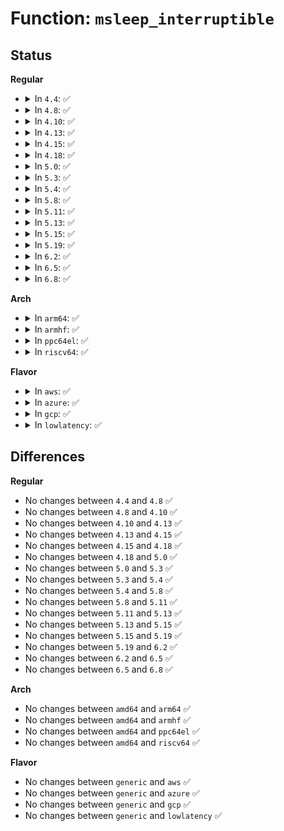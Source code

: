 # Function: <code>msleep_interruptible</code>

## Status
<b>Regular</b>
<ul>
<li>
<details>
<summary>In <code>4.4</code>: ✅</summary>

```c
long unsigned int msleep_interruptible(unsigned int msecs);
```

**Collision:** Unique Global

**Inline:** No

**Transformation:** False

**Instances:**

```
In kernel/time/timer.c (ffffffff810ec690)
Location: kernel/time/timer.c:1687
Inline: False
Direct callers:
  - drivers/tty/tty_port.c:tty_port_close_end
  - drivers/tty/serial/serial_core.c:uart_wait_until_sent
  - drivers/tty/serial/serial_core.c:uart_close
  - drivers/char/hw_random/core.c:hwrng_fillfn
```
**Symbols:**

```
ffffffff810ec690-ffffffff810ec6e9: msleep_interruptible (STB_GLOBAL)
```
</details>
</li>
<li>
<details>
<summary>In <code>4.8</code>: ✅</summary>

```c
long unsigned int msleep_interruptible(unsigned int msecs);
```

**Collision:** Unique Global

**Inline:** No

**Transformation:** False

**Instances:**

```
In kernel/time/timer.c (ffffffff810f3d20)
Location: kernel/time/timer.c:1888
Inline: False
Direct callers:
  - drivers/tty/tty_port.c:tty_port_close_end
  - drivers/tty/serial/serial_core.c:uart_wait_until_sent
  - drivers/tty/serial/serial_core.c:uart_close
  - drivers/char/hw_random/core.c:hwrng_fillfn
```
**Symbols:**

```
ffffffff810f3d20-ffffffff810f3d79: msleep_interruptible (STB_GLOBAL)
```
</details>
</li>
<li>
<details>
<summary>In <code>4.10</code>: ✅</summary>

```c
long unsigned int msleep_interruptible(unsigned int msecs);
```

**Collision:** Unique Global

**Inline:** No

**Transformation:** False

**Instances:**

```
In kernel/time/timer.c (ffffffff810faed0)
Location: kernel/time/timer.c:1893
Inline: False
Direct callers:
  - kernel/trace/trace_hwlat.c:kthread_fn
  - drivers/tty/tty_port.c:tty_port_close_end
  - drivers/tty/serial/serial_core.c:uart_wait_until_sent
  - drivers/char/hw_random/core.c:hwrng_fillfn
```
**Symbols:**

```
ffffffff810faed0-ffffffff810faf25: msleep_interruptible (STB_GLOBAL)
```
</details>
</li>
<li>
<details>
<summary>In <code>4.13</code>: ✅</summary>

```c
long unsigned int msleep_interruptible(unsigned int msecs);
```

**Collision:** Unique Global

**Inline:** No

**Transformation:** False

**Instances:**

```
In kernel/time/timer.c (ffffffff810fdf80)
Location: kernel/time/timer.c:1883
Inline: False
Direct callers:
  - kernel/trace/trace_hwlat.c:kthread_fn
  - drivers/tty/tty_port.c:tty_port_close_end
  - drivers/tty/serial/serial_core.c:uart_wait_until_sent
  - drivers/char/hw_random/core.c:hwrng_fillfn
```
**Symbols:**

```
ffffffff810fdf80-ffffffff810fdfd5: msleep_interruptible (STB_GLOBAL)
```
</details>
</li>
<li>
<details>
<summary>In <code>4.15</code>: ✅</summary>

```c
long unsigned int msleep_interruptible(unsigned int msecs);
```

**Collision:** Unique Global

**Inline:** No

**Transformation:** False

**Instances:**

```
In kernel/time/timer.c (ffffffff81108830)
Location: kernel/time/timer.c:1954
Inline: False
Direct callers:
  - kernel/trace/trace_hwlat.c:kthread_fn
  - drivers/tty/tty_port.c:tty_port_close_end
  - drivers/tty/serial/serial_core.c:uart_wait_until_sent
  - drivers/char/hw_random/core.c:hwrng_fillfn
```
**Symbols:**

```
ffffffff81108830-ffffffff81108893: msleep_interruptible (STB_GLOBAL)
```
</details>
</li>
<li>
<details>
<summary>In <code>4.18</code>: ✅</summary>

```c
long unsigned int msleep_interruptible(unsigned int msecs);
```

**Collision:** Unique Global

**Inline:** No

**Transformation:** False

**Instances:**

```
In kernel/time/timer.c (ffffffff81113b10)
Location: kernel/time/timer.c:1965
Inline: False
Direct callers:
  - kernel/trace/trace_hwlat.c:kthread_fn
  - fs/efivarfs/file.c:efivarfs_file_read
  - drivers/tty/tty_port.c:tty_port_close_end
  - drivers/tty/serial/serial_core.c:uart_wait_until_sent
  - drivers/char/hw_random/core.c:hwrng_fillfn
```
**Symbols:**

```
ffffffff81113b10-ffffffff81113b6b: msleep_interruptible (STB_GLOBAL)
```
</details>
</li>
<li>
<details>
<summary>In <code>5.0</code>: ✅</summary>

```c
long unsigned int msleep_interruptible(unsigned int msecs);
```

**Collision:** Unique Global

**Inline:** No

**Transformation:** False

**Instances:**

```
In kernel/time/timer.c (ffffffff81120370)
Location: kernel/time/timer.c:1964
Inline: False
Direct callers:
  - kernel/trace/trace_hwlat.c:kthread_fn
  - fs/efivarfs/file.c:efivarfs_file_read
  - drivers/tty/tty_port.c:tty_port_close_end
  - drivers/tty/serial/serial_core.c:uart_wait_until_sent
  - drivers/char/hw_random/core.c:hwrng_fillfn
```
**Symbols:**

```
ffffffff81120370-ffffffff811203cb: msleep_interruptible (STB_GLOBAL)
```
</details>
</li>
<li>
<details>
<summary>In <code>5.3</code>: ✅</summary>

```c
long unsigned int msleep_interruptible(unsigned int msecs);
```

**Collision:** Unique Global

**Inline:** No

**Transformation:** False

**Instances:**

```
In kernel/time/timer.c (ffffffff8112ac60)
Location: kernel/time/timer.c:1968
Inline: False
Direct callers:
  - kernel/trace/trace_hwlat.c:kthread_fn
  - fs/efivarfs/file.c:efivarfs_file_read
  - drivers/tty/tty_port.c:tty_port_close_end
  - drivers/tty/serial/serial_core.c:uart_wait_until_sent
  - drivers/char/hw_random/core.c:hwrng_fillfn
```
**Symbols:**

```
ffffffff8112ac60-ffffffff8112acb5: msleep_interruptible (STB_GLOBAL)
```
</details>
</li>
<li>
<details>
<summary>In <code>5.4</code>: ✅</summary>

```c
long unsigned int msleep_interruptible(unsigned int msecs);
```

**Collision:** Unique Global

**Inline:** No

**Transformation:** False

**Instances:**

```
In kernel/time/timer.c (ffffffff81136c00)
Location: kernel/time/timer.c:2057
Inline: False
Direct callers:
  - kernel/trace/trace_hwlat.c:kthread_fn
  - fs/efivarfs/file.c:efivarfs_file_read
  - drivers/tty/tty_port.c:tty_port_close_end
  - drivers/tty/serial/serial_core.c:uart_wait_until_sent
  - drivers/char/hw_random/core.c:hwrng_fillfn
```
**Symbols:**

```
ffffffff81136c00-ffffffff81136c55: msleep_interruptible (STB_GLOBAL)
```
</details>
</li>
<li>
<details>
<summary>In <code>5.8</code>: ✅</summary>

```c
long unsigned int msleep_interruptible(unsigned int msecs);
```

**Collision:** Unique Global

**Inline:** No

**Transformation:** False

**Instances:**

```
In kernel/time/timer.c (ffffffff81144a60)
Location: kernel/time/timer.c:2078
Inline: False
Direct callers:
  - kernel/trace/trace_hwlat.c:kthread_fn
  - drivers/tty/tty_port.c:tty_port_close_end
  - drivers/tty/serial/serial_core.c:uart_wait_until_sent
  - drivers/char/hw_random/core.c:hwrng_fillfn
```
**Symbols:**

```
ffffffff81144a60-ffffffff81144abb: msleep_interruptible (STB_GLOBAL)
```
</details>
</li>
<li>
<details>
<summary>In <code>5.11</code>: ✅</summary>

```c
long unsigned int msleep_interruptible(unsigned int msecs);
```

**Collision:** Unique Global

**Inline:** No

**Transformation:** False

**Instances:**

```
In kernel/time/timer.c (ffffffff81141e20)
Location: kernel/time/timer.c:2041
Inline: False
Direct callers:
  - arch/x86/kernel/cpu/sgx/ioctl.c:sgx_encl_init
  - kernel/trace/trace_hwlat.c:kthread_fn
  - drivers/tty/tty_port.c:tty_port_close_end
  - drivers/tty/serial/serial_core.c:uart_wait_until_sent
  - drivers/char/hw_random/core.c:hwrng_fillfn
```
**Symbols:**

```
ffffffff81141e20-ffffffff81141e85: msleep_interruptible (STB_GLOBAL)
```
</details>
</li>
<li>
<details>
<summary>In <code>5.13</code>: ✅</summary>

```c
long unsigned int msleep_interruptible(unsigned int msecs);
```

**Collision:** Unique Global

**Inline:** No

**Transformation:** False

**Instances:**

```
In kernel/time/timer.c (ffffffff81142c20)
Location: kernel/time/timer.c:2059
Inline: False
Direct callers:
  - arch/x86/kernel/cpu/sgx/ioctl.c:sgx_encl_init
  - kernel/trace/trace_hwlat.c:kthread_fn
  - drivers/tty/tty_port.c:tty_port_close_end
  - drivers/tty/serial/serial_core.c:uart_wait_until_sent
  - drivers/char/hw_random/core.c:hwrng_fillfn
```
**Symbols:**

```
ffffffff81142c20-ffffffff81142c85: msleep_interruptible (STB_GLOBAL)
```
</details>
</li>
<li>
<details>
<summary>In <code>5.15</code>: ✅</summary>

```c
long unsigned int msleep_interruptible(unsigned int msecs);
```

**Collision:** Unique Global

**Inline:** No

**Transformation:** False

**Instances:**

```
In kernel/time/timer.c (ffffffff81166120)
Location: kernel/time/timer.c:2045
Inline: False
Direct callers:
  - arch/x86/kernel/cpu/sgx/ioctl.c:sgx_encl_init
  - kernel/trace/trace_hwlat.c:kthread_fn
  - drivers/tty/tty_port.c:tty_port_close_end
  - drivers/tty/serial/serial_core.c:uart_wait_until_sent
  - drivers/char/hw_random/core.c:hwrng_fillfn
```
**Symbols:**

```
ffffffff81166120-ffffffff81166184: msleep_interruptible (STB_GLOBAL)
```
</details>
</li>
<li>
<details>
<summary>In <code>5.19</code>: ✅</summary>

```c
long unsigned int msleep_interruptible(unsigned int msecs);
```

**Collision:** Unique Global

**Inline:** No

**Transformation:** False

**Instances:**

```
In kernel/time/timer.c (ffffffff81199ca0)
Location: kernel/time/timer.c:2100
Inline: False
Direct callers:
  - arch/x86/kernel/cpu/intel.c:split_lock_warn
  - arch/x86/kernel/cpu/sgx/ioctl.c:sgx_encl_init
  - kernel/trace/trace_hwlat.c:kthread_fn
  - drivers/tty/tty_port.c:tty_port_close_end
  - drivers/tty/serial/serial_core.c:uart_wait_until_sent
  - drivers/char/hw_random/core.c:hwrng_fillfn
```
**Symbols:**

```
ffffffff81199ca0-ffffffff81199d10: msleep_interruptible (STB_GLOBAL)
```
</details>
</li>
<li>
<details>
<summary>In <code>6.2</code>: ✅</summary>

```c
long unsigned int msleep_interruptible(unsigned int msecs);
```

**Collision:** Unique Global

**Inline:** No

**Transformation:** False

**Instances:**

```
In kernel/time/timer.c (ffffffff811d8340)
Location: kernel/time/timer.c:2331
Inline: False
Direct callers:
  - arch/x86/kernel/cpu/intel.c:split_lock_warn
  - arch/x86/kernel/cpu/sgx/ioctl.c:sgx_encl_init
  - kernel/trace/trace_hwlat.c:kthread_fn
  - drivers/tty/tty_port.c:tty_port_close_end
  - drivers/tty/serial/serial_core.c:uart_wait_until_sent
```
**Symbols:**

```
ffffffff811d8340-ffffffff811d83b0: msleep_interruptible (STB_GLOBAL)
```
</details>
</li>
<li>
<details>
<summary>In <code>6.5</code>: ✅</summary>

```c
long unsigned int msleep_interruptible(unsigned int msecs);
```

**Collision:** Unique Global

**Inline:** No

**Transformation:** False

**Instances:**

```
In kernel/time/timer.c (ffffffff811ec770)
Location: kernel/time/timer.c:2331
Inline: False
Direct callers:
  - arch/x86/kernel/cpu/intel.c:split_lock_warn
  - arch/x86/kernel/cpu/sgx/ioctl.c:sgx_encl_init
  - kernel/trace/trace_hwlat.c:kthread_fn
  - drivers/tty/tty_port.c:tty_port_close_end
  - drivers/tty/serial/serial_core.c:uart_wait_until_sent
```
**Symbols:**

```
ffffffff811ec770-ffffffff811ec7e0: msleep_interruptible (STB_GLOBAL)
```
</details>
</li>
<li>
<details>
<summary>In <code>6.8</code>: ✅</summary>

```c
long unsigned int msleep_interruptible(unsigned int msecs);
```

**Collision:** Unique Global

**Inline:** No

**Transformation:** False

**Instances:**

```
In kernel/time/timer.c (ffffffff81202790)
Location: kernel/time/timer.c:2347
Inline: False
Direct callers:
  - arch/x86/kernel/cpu/intel.c:split_lock_warn
  - arch/x86/kernel/cpu/sgx/ioctl.c:sgx_encl_init
  - kernel/trace/trace_hwlat.c:kthread_fn
  - drivers/tty/tty_port.c:tty_port_close_end
  - drivers/tty/serial/serial_core.c:uart_wait_until_sent
```
**Symbols:**

```
ffffffff81202790-ffffffff81202800: msleep_interruptible (STB_GLOBAL)
```
</details>
</li>
</ul>
<b>Arch</b>
<ul>
<li>
<details>
<summary>In <code>arm64</code>: ✅</summary>

```c
long unsigned int msleep_interruptible(unsigned int msecs);
```

**Collision:** Unique Global

**Inline:** No

**Transformation:** False

**Instances:**

```
In kernel/time/timer.c (ffff80001019f140)
Location: kernel/time/timer.c:2057
Inline: False
Direct callers:
  - kernel/trace/trace_hwlat.c:kthread_fn
  - fs/efivarfs/file.c:efivarfs_file_read
  - drivers/tty/tty_port.c:tty_port_close_end
  - drivers/tty/serial/serial_core.c:uart_wait_until_sent
  - drivers/char/hw_random/core.c:hwrng_fillfn
```
**Symbols:**

```
ffff80001019f140-ffff80001019f1b4: msleep_interruptible (STB_GLOBAL)
```
</details>
</li>
<li>
<details>
<summary>In <code>armhf</code>: ✅</summary>

```c
long unsigned int msleep_interruptible(unsigned int msecs);
```

**Collision:** Unique Global

**Inline:** No

**Transformation:** False

**Instances:**

```
In kernel/time/timer.c (c03e9010)
Location: kernel/time/timer.c:2057
Inline: False
Direct callers:
  - kernel/trace/trace_hwlat.c:kthread_fn
  - fs/efivarfs/file.c:efivarfs_file_read
  - drivers/tty/tty_port.c:tty_port_close_end
  - drivers/tty/serial/serial_core.c:uart_wait_until_sent
  - drivers/char/hw_random/core.c:hwrng_fillfn
```
**Symbols:**

```
c03e9010-c03e907c: msleep_interruptible (STB_GLOBAL)
```
</details>
</li>
<li>
<details>
<summary>In <code>ppc64el</code>: ✅</summary>

```c
long unsigned int msleep_interruptible(unsigned int msecs);
```

**Collision:** Unique Global

**Inline:** No

**Transformation:** False

**Instances:**

```
In kernel/time/timer.c (c0000000001ffe90)
Location: kernel/time/timer.c:2057
Inline: False
Direct callers:
  - kernel/trace/trace_hwlat.c:kthread_fn
  - drivers/tty/tty_port.c:tty_port_close_end
  - drivers/tty/serial/serial_core.c:uart_wait_until_sent
  - drivers/char/hw_random/core.c:hwrng_fillfn
```
**Symbols:**

```
c0000000001ffe90-c0000000001fff34: msleep_interruptible (STB_GLOBAL)
```
</details>
</li>
<li>
<details>
<summary>In <code>riscv64</code>: ✅</summary>

```c
long unsigned int msleep_interruptible(unsigned int msecs);
```

**Collision:** Unique Global

**Inline:** No

**Transformation:** False

**Instances:**

```
In kernel/time/timer.c (ffffffe00012daf4)
Location: kernel/time/timer.c:2057
Inline: False
Direct callers:
  - kernel/trace/trace_hwlat.c:kthread_fn
  - drivers/tty/tty_port.c:tty_port_close_end
  - drivers/tty/serial/serial_core.c:uart_wait_until_sent
  - drivers/char/hw_random/core.c:hwrng_fillfn
```
**Symbols:**

```
ffffffe00012daf4-ffffffe00012db50: msleep_interruptible (STB_GLOBAL)
```
</details>
</li>
</ul>
<b>Flavor</b>
<ul>
<li>
<details>
<summary>In <code>aws</code>: ✅</summary>

```c
long unsigned int msleep_interruptible(unsigned int msecs);
```

**Collision:** Unique Global

**Inline:** No

**Transformation:** False

**Instances:**

```
In kernel/time/timer.c (ffffffff8112f3b0)
Location: kernel/time/timer.c:2057
Inline: False
Direct callers:
  - kernel/trace/trace_hwlat.c:kthread_fn
  - fs/efivarfs/file.c:efivarfs_file_read
  - drivers/tty/tty_port.c:tty_port_close_end
  - drivers/tty/serial/serial_core.c:uart_wait_until_sent
  - drivers/char/hw_random/core.c:hwrng_fillfn
```
**Symbols:**

```
ffffffff8112f3b0-ffffffff8112f405: msleep_interruptible (STB_GLOBAL)
```
</details>
</li>
<li>
<details>
<summary>In <code>azure</code>: ✅</summary>

```c
long unsigned int msleep_interruptible(unsigned int msecs);
```

**Collision:** Unique Global

**Inline:** No

**Transformation:** False

**Instances:**

```
In kernel/time/timer.c (ffffffff81121e30)
Location: kernel/time/timer.c:2057
Inline: False
Direct callers:
  - kernel/trace/trace_hwlat.c:kthread_fn
  - fs/efivarfs/file.c:efivarfs_file_read
  - drivers/tty/tty_port.c:tty_port_close_end
  - drivers/tty/serial/serial_core.c:uart_wait_until_sent
  - drivers/char/hw_random/core.c:hwrng_fillfn
```
**Symbols:**

```
ffffffff81121e30-ffffffff81121e85: msleep_interruptible (STB_GLOBAL)
```
</details>
</li>
<li>
<details>
<summary>In <code>gcp</code>: ✅</summary>

```c
long unsigned int msleep_interruptible(unsigned int msecs);
```

**Collision:** Unique Global

**Inline:** No

**Transformation:** False

**Instances:**

```
In kernel/time/timer.c (ffffffff8112d0d0)
Location: kernel/time/timer.c:2057
Inline: False
Direct callers:
  - kernel/trace/trace_hwlat.c:kthread_fn
  - fs/efivarfs/file.c:efivarfs_file_read
  - drivers/tty/tty_port.c:tty_port_close_end
  - drivers/tty/serial/serial_core.c:uart_wait_until_sent
  - drivers/char/hw_random/core.c:hwrng_fillfn
```
**Symbols:**

```
ffffffff8112d0d0-ffffffff8112d125: msleep_interruptible (STB_GLOBAL)
```
</details>
</li>
<li>
<details>
<summary>In <code>lowlatency</code>: ✅</summary>

```c
long unsigned int msleep_interruptible(unsigned int msecs);
```

**Collision:** Unique Global

**Inline:** No

**Transformation:** False

**Instances:**

```
In kernel/time/timer.c (ffffffff81138e60)
Location: kernel/time/timer.c:2057
Inline: False
Direct callers:
  - kernel/trace/trace_hwlat.c:kthread_fn
  - fs/efivarfs/file.c:efivarfs_file_read
  - drivers/tty/tty_port.c:tty_port_close_end
  - drivers/tty/serial/serial_core.c:uart_wait_until_sent
  - drivers/char/hw_random/core.c:hwrng_fillfn
```
**Symbols:**

```
ffffffff81138e60-ffffffff81138eb5: msleep_interruptible (STB_GLOBAL)
```
</details>
</li>
</ul>

## Differences
<b>Regular</b>
<ul>
<li>
No changes between <code>4.4</code> and <code>4.8</code> ✅
</li>
<li>
No changes between <code>4.8</code> and <code>4.10</code> ✅
</li>
<li>
No changes between <code>4.10</code> and <code>4.13</code> ✅
</li>
<li>
No changes between <code>4.13</code> and <code>4.15</code> ✅
</li>
<li>
No changes between <code>4.15</code> and <code>4.18</code> ✅
</li>
<li>
No changes between <code>4.18</code> and <code>5.0</code> ✅
</li>
<li>
No changes between <code>5.0</code> and <code>5.3</code> ✅
</li>
<li>
No changes between <code>5.3</code> and <code>5.4</code> ✅
</li>
<li>
No changes between <code>5.4</code> and <code>5.8</code> ✅
</li>
<li>
No changes between <code>5.8</code> and <code>5.11</code> ✅
</li>
<li>
No changes between <code>5.11</code> and <code>5.13</code> ✅
</li>
<li>
No changes between <code>5.13</code> and <code>5.15</code> ✅
</li>
<li>
No changes between <code>5.15</code> and <code>5.19</code> ✅
</li>
<li>
No changes between <code>5.19</code> and <code>6.2</code> ✅
</li>
<li>
No changes between <code>6.2</code> and <code>6.5</code> ✅
</li>
<li>
No changes between <code>6.5</code> and <code>6.8</code> ✅
</li>
</ul>
<b>Arch</b>
<ul>
<li>
No changes between <code>amd64</code> and <code>arm64</code> ✅
</li>
<li>
No changes between <code>amd64</code> and <code>armhf</code> ✅
</li>
<li>
No changes between <code>amd64</code> and <code>ppc64el</code> ✅
</li>
<li>
No changes between <code>amd64</code> and <code>riscv64</code> ✅
</li>
</ul>
<b>Flavor</b>
<ul>
<li>
No changes between <code>generic</code> and <code>aws</code> ✅
</li>
<li>
No changes between <code>generic</code> and <code>azure</code> ✅
</li>
<li>
No changes between <code>generic</code> and <code>gcp</code> ✅
</li>
<li>
No changes between <code>generic</code> and <code>lowlatency</code> ✅
</li>
</ul>
